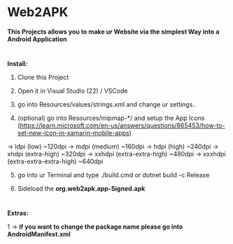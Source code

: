 # Web2APK

**This Projects allows you to make ur Website via the simplest Way into a Android Application**

#

**Install:**

1. Clone this Project

2. Open it in Visual Studio (22) / VSCode

3. go into Resources/values/strings.xml and change ur settings..

4. (optional) go into Resources/mipmap-*/ and setup the App Icons (https://learn.microsoft.com/en-us/answers/questions/865453/how-to-set-new-icon-in-xamarin-mobile-apps)

-> ldpi (low) ~120dpi
-> mdpi (medium) ~160dpi
-> hdpi (high) ~240dpi
-> xhdpi (extra-high) ~320dpi
-> xxhdpi (extra-extra-high) ~480dpi
-> xxxhdpi (extra-extra-extra-high) ~640dpi

5. go into ur Terminal and type ./build.cmd or dotnet build -c Release

6. Sideload the **org.web2apk.app-Signed.apk**


#


**Extras:**

1 -> **if you want to change the package name please go into AndroidManifest.xml**
